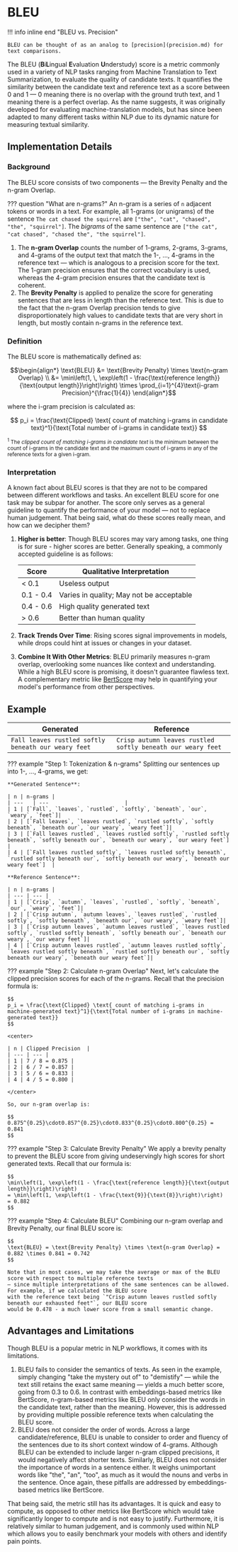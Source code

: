 # BLEU

!!! info inline end "BLEU vs. Precision"

    BLEU can be thought of as an analog to [precision](precision.md) for text comparisons.

The BLEU (**B**i**L**ingual **E**valuation **U**nderstudy) score is a metric commonly used in a variety of NLP tasks
ranging from Machine Translation to Text Summarization, to evaluate the quality of candidate texts. It quantifies the
similarity between the candidate text and reference text as a score between 0 and 1 — 0 meaning there is no overlap with
the ground truth text, and 1 meaning there is a perfect overlap. As the name suggests, it was originally developed for
evaluating machine-translation models, but has since been adapted to many different tasks within NLP due to its dynamic
nature for measuring textual similarity.

## Implementation Details

### Background

The BLEU score consists of two components — the Brevity Penalty and the n-gram Overlap.

??? question "What are n-grams?"
    An n-gram is a series of `n` adjacent tokens or words in a text.
    For example, all 1-grams (or unigrams) of the sentence
    `The cat chased the squirrel` are `["the", "cat", "chased", "the", "squirrel"]`.
    The *bigrams* of the same sentence are `["the cat", "cat chased", "chased the", "the squirrel"]`.

1. The **n-gram Overlap** counts the number of 1-grams, 2-grams, 3-grams, and 4-grams of the output text that match the
1-, ..., 4-grams in the reference text — which is analogous to a precision score for the text. The 1-gram precision
ensures that the correct vocabulary is used, whereas the 4-gram precision ensures that the candidate text is coherent.
2. The **Brevity Penalty** is applied to penalize the score for generating sentences that are less in length than the
reference text. This is due to the fact that the n-gram Overlap precision tends to give disproportionately high values
to candidate texts that are very short in length, but mostly contain n-grams in the reference text.

### Definition

The BLEU score is mathematically defined as:

<!-- markdownlint-disable MD013 -->
$$\begin{align*} \text{BLEU} &= \text{Brevity Penalty} \times \text{n-gram Overlap} \\
&= \min\left(1, \, \exp\left(1 - \frac{\text{reference length}}{\text{output length}}\right)\right) \times \prod_{i=1}^{4}\text{i-gram Precision}^{\frac{1}{4}}
\end{align*}$$
<!-- markdownlint-enable MD013 -->

where the i-gram precision is calculated as:

<!-- markdownlint-disable MD013 -->
$$
p_i = \frac{\text{Clipped} \text{ count of matching i-grams in candidate text}^1}{\text{Total number of i-grams in candidate text}}
$$
<!-- markdownlint-enable MD013 -->

<div class="footnote-content">
    <p style="font-size: smaller;">
        <sup>1</sup> The <i>clipped count of matching i-grams in candidate text</i> is the minimum between the count of
        i-grams in the candidate text and the maximum count of i-grams in any of the reference texts for a given i-gram.
    </p>
</div>

### Interpretation
A known fact about BLEU scores is that they are not to be compared between different workflows and tasks. An excellent
BLEU score for one task may be subpar for another. The score only serves as a general guideline to quantify the
performance of your model — not to replace human judgement. That being said, what do these scores really mean, and how
can we decipher them?

1. **Higher is better**: Though BLEU scores may vary among tasks, one thing is for sure - higher scores are better.
Generally speaking, a commonly accepted guideline is as follows: <br>

    | Score | Qualitative Interpretation |
    | ---   | ---                        |
    | < 0.1 | Useless output             |
    | 0.1 - 0.4 | Varies in quality; May not be acceptable |
    | 0.4 - 0.6 | High quality generated text |
    | > 0.6 | Better than human quality  |

2. **Track Trends Over Time**: Rising scores signal improvements in models, while drops could hint at issues or changes
in your dataset.

3. **Combine It With Other Metrics**: BLEU primarily measures n-gram overlap, overlooking some nuances like context and
understanding. While a high BLEU score is promising, it doesn't guarantee flawless text. A complementary metric like
[BertScore](bertscore.md) may help in quantifying your model's performance from other perspectives.

## Example

| Generated | Reference |
| --- | --- |
| `Fall leaves rustled softly beneath our weary feet` | `Crisp autumn leaves rustled softly beneath our weary feet` |

??? example "Step 1: Tokenization & n-grams"
    Splitting our sentences up into 1-, ..., 4-grams, we get:

    **Generated Sentence**:

    | n | n-grams |
    | ---   | ---                        |
    | 1 | [`Fall`, `leaves`, `rustled`, `softly`, `beneath`, `our`, `weary`, `feet`]|
    | 2 | [`Fall leaves`, `leaves rustled`, `rustled softly`, `softly beneath`, `beneath our`, `our weary`, `weary feet`]|
    | 3 | [`Fall leaves rustled`, `leaves rustled softly`, `rustled softly beneath`, `softly beneath our`, `beneath our weary`, `our weary feet`] |
    | 4 | [`Fall leaves rustled softly`, `leaves rustled softly beneath`, `rustled softly beneath our`, `softly beneath our weary`, `beneath our weary feet`]  |

    **Reference Sentence**:

    | n | n-grams |
    | --- | --- |
    | 1 | [`Crisp`, `autumn`, `leaves`, `rustled`, `softly`, `beneath`, `our`, `weary`, `feet`]|
    | 2 | [`Crisp autumn`, `autumn leaves`, `leaves rustled`, `rustled softly`, `softly beneath`, `beneath our`, `our weary`, `weary feet`]|
    | 3 | [`Crisp autumn leaves`, `autumn leaves rustled`, `leaves rustled softly`, `rustled softly beneath`, `softly beneath our`, `beneath our weary`, `our weary feet`]|
    | 4 | [`Crisp autumn leaves rustled`, `autumn leaves rustled softly`, `leaves rustled softly beneath`, `rustled softly beneath our`, `softly beneath our weary`, `beneath our weary feet`]|

??? example "Step 2: Calculate n-gram Overlap"
    Next, let's calculate the clipped precision scores for each of the n-grams. Recall that the precision formula is:

    $$
    p_i = \frac{\text{Clipped} \text{ count of matching i-grams in machine-generated text}^1}{\text{Total number of i-grams in machine-generated text}}
    $$

    <center>

    | n | Clipped Precision  |
    | --- | --- |
    | 1 | 7 / 8 = 0.875 |
    | 2 | 6 / 7 = 0.857 |
    | 3 | 5 / 6 = 0.833 |
    | 4 | 4 / 5 = 0.800 |

    </center>

    So, our n-gram overlap is:

    $$
    0.875^{0.25}\cdot0.857^{0.25}\cdot0.833^{0.25}\cdot0.800^{0.25} = 0.841
    $$

??? example "Step 3: Calculate Brevity Penalty"
    We apply a brevity penalty to prevent the BLEU score from giving undeservingly high scores for short generated
    texts. Recall that our formula is:

    $$
    \min\left(1, \exp\left(1 - \frac{\text{reference length}}{\text{output length}}\right)\right)
    = \min\left(1, \exp\left(1 - \frac{\text{9}}{\text{8}}\right)\right)
    = 0.882
    $$

??? example "Step 4: Calculate BLEU"
    Combining our n-gram overlap and Brevity Penalty, our final BLEU score is:

    $$
    \text{BLEU} = \text{Brevity Penalty} \times \text{n-gram Overlap} = 0.882 \times 0.841 = 0.742
    $$

    Note that in most cases, we may take the average or max of the BLEU score with respect to multiple reference texts
    — since multiple interpretations of the same sentences can be allowed. For example, if we calculated the BLEU score
    with the reference text being `"Crisp autumn leaves rustled softly beneath our exhausted feet"`, our BLEU score
    would be 0.478 - a much lower score from a small semantic change.

## Advantages and Limitations
Though BLEU is a popular metric in NLP workflows, it comes with its limitations.

1. BLEU fails to consider the semantics of texts. As seen in the example, simply changing "take the mystery out of" to
"demistify" — while the text still retains the exact same meaning — yields a much better score, going from 0.3 to 0.6.
In contrast with embeddings-based metrics like BertScore, n-gram-based metrics like BLEU only consider the words in the
candidate text, rather than the meaning. However, this is addressed by providing multiple possible reference texts when
calculating the BLEU score.
2. BLEU does not consider the order of words. Across a large candidate/reference, BLEU is unable to consider to order
and fluency of the sentences due to its short context window of 4-grams. Although BLEU can be extended to include larger
n-gram clipped precisions, it would negatively affect shorter texts. Similarly, BLEU does not consider the importance of
words in a sentence either. It weighs unimportant words like "the", "an", "too", as much as it would the nouns and verbs
in the sentence. Once again, these pitfalls are addressed by embeddings-based metrics like BertScore.

That being said, the metric still has its advantages. It is quick and easy to compute, as opposed to other metrics like
BertScore which would take significantly longer to compute and is not easy to justify. Furthermore, it is relatively
similar to human judgement, and is commonly used within NLP which allows you to easily benchmark your models with others
and identify pain points.
